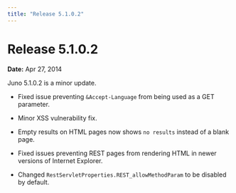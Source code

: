 ```yaml
---
title: "Release 5.1.0.2"
---
```


# Release 5.1.0.2

**Date:** Apr 27, 2014

Juno 5.1.0.2 is a minor update.

- Fixed issue preventing `&Accept-Language` from being used as a GET parameter.

- Minor XSS vulnerability fix.

- Empty results on HTML pages now shows `no results` instead of a blank page.

- Fixed issues preventing REST pages from rendering HTML in newer versions of Internet Explorer.

- Changed `RestServletProperties.REST_allowMethodParam` to be disabled by default.
